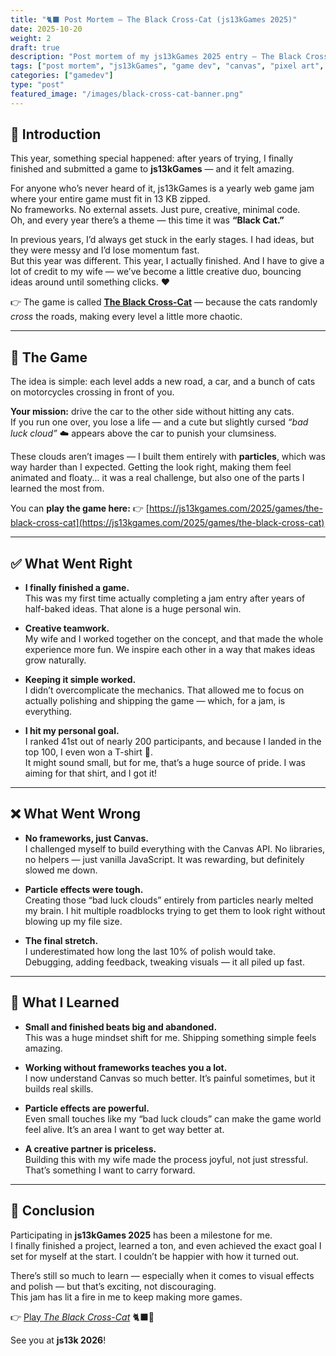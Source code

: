 ```yaml
---
title: "🐈‍⬛ Post Mortem — The Black Cross-Cat (js13kGames 2025)"
date: 2025-10-20
weight: 2
draft: true
description: "Post mortem of my js13kGames 2025 entry — The Black Cross-Cat, a small game about cars, cats, and cursed clouds."
tags: ["post mortem", "js13kGames", "game dev", "canvas", "pixel art", "pinned"]
categories: ["gamedev"]
type: "post"
featured_image: "/images/black-cross-cat-banner.png"
---
```


## 📝 Introduction

This year, something special happened: after years of trying, I finally finished and submitted a game to **js13kGames** — and it felt amazing.

For anyone who’s never heard of it, js13kGames is a yearly web game jam where your entire game must fit in 13 KB zipped.  
No frameworks. No external assets. Just pure, creative, minimal code.  
Oh, and every year there’s a theme — this time it was **“Black Cat.”**

In previous years, I’d always get stuck in the early stages. I had ideas, but they were messy and I’d lose momentum fast.  
But this year was different. This year, I actually finished. And I have to give a lot of credit to my wife — we’ve become a little creative duo, bouncing ideas around until something clicks. ❤️

👉 The game is called **[The Black Cross-Cat](https://js13kgames.com/2025/games/the-black-cross-cat)** — because the cats randomly *cross* the roads, making every level a little more chaotic.

---

## 🚗 The Game

The idea is simple: each level adds a new road, a car, and a bunch of cats on motorcycles crossing in front of you.

**Your mission:** drive the car to the other side without hitting any cats.  
If you run one over, you lose a life — and a cute but slightly cursed *“bad luck cloud”* ☁️ appears above the car to punish your clumsiness.

These clouds aren’t images — I built them entirely with **particles**, which was way harder than I expected. Getting the look right, making them feel animated and floaty... it was a real challenge, but also one of the parts I learned the most from.

You can **play the game here:** 👉 [https://js13kgames.com/2025/games/the-black-cross-cat](https://js13kgames.com/2025/games/the-black-cross-cat)

---

## ✅ What Went Right

- **I finally finished a game.**  
  This was my first time actually completing a jam entry after years of half-baked ideas. That alone is a huge personal win.

- **Creative teamwork.**  
  My wife and I worked together on the concept, and that made the whole experience more fun. We inspire each other in a way that makes ideas grow naturally.

- **Keeping it simple worked.**  
  I didn’t overcomplicate the mechanics. That allowed me to focus on actually polishing and shipping the game — which, for a jam, is everything.

- **I hit my personal goal.**  
  I ranked 41st out of nearly 200 participants, and because I landed in the top 100, I even won a T-shirt 👕.  
  It might sound small, but for me, that’s a huge source of pride. I was aiming for that shirt, and I got it!

---

## ❌ What Went Wrong

- **No frameworks, just Canvas.**  
  I challenged myself to build everything with the Canvas API. No libraries, no helpers — just vanilla JavaScript. It was rewarding, but definitely slowed me down.

- **Particle effects were tough.**  
  Creating those “bad luck clouds” entirely from particles nearly melted my brain. I hit multiple roadblocks trying to get them to look right without blowing up my file size.

- **The final stretch.**  
  I underestimated how long the last 10% of polish would take. Debugging, adding feedback, tweaking visuals — it all piled up fast.

---

## 🧠 What I Learned

- **Small and finished beats big and abandoned.**  
  This was a huge mindset shift for me. Shipping something simple feels amazing.

- **Working without frameworks teaches you a lot.**  
  I now understand Canvas so much better. It’s painful sometimes, but it builds real skills.

- **Particle effects are powerful.**  
  Even small touches like my “bad luck clouds” can make the game world feel alive. It’s an area I want to get way better at.

- **A creative partner is priceless.**  
  Building this with my wife made the process joyful, not just stressful. That’s something I want to carry forward.

---

## 🏁 Conclusion

Participating in **js13kGames 2025** has been a milestone for me.  
I finally finished a project, learned a ton, and even achieved the exact goal I set for myself at the start. I couldn’t be happier with how it turned out.

There’s still so much to learn — especially when it comes to visual effects and polish — but that’s exciting, not discouraging.  
This jam has lit a fire in me to keep making more games.

👉 [Play *The Black Cross-Cat*](https://js13kgames.com/2025/games/the-black-cross-cat) 🐈‍⬛🚀

See you at **js13k 2026**!
